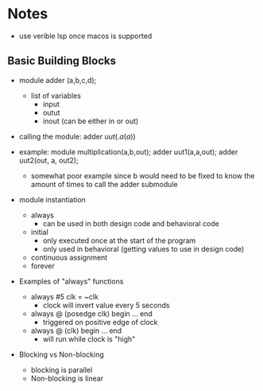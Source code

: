 # Notes

* use verible lsp once macos is supported

## Basic Building Blocks

* module adder (a,b,c,d);
    - list of variables
        - input
        - outut
        - inout (can be either in or out)

* calling the module: adder $uut(.a(a))$

* example: module multiplication(a,b,out);
                adder uut1(a,a,out);
                adder uut2(out, a, out2);
    - somewhat poor example since b would need to be fixed to know the amount of times to call the adder submodule

* module instantiation
    - always
        - can be used in both design code and behavioral code
    - initial
        - only executed once at the start of the program
        - only used in behavioral (getting values to use in design code)
    - continuous assignment
    - forever

* Examples of "always" functions
    - always #5 clk = ~clk
        - clock will invert value every 5 seconds
    - always @ (posedge clk) begin ... end 
        - triggered on positive edge of clock
    - always @ (clk) begin ... end 
        - will run while clock is "high"

* Blocking vs Non-blocking
    - blocking is parallel
    - Non-blocking is linear
